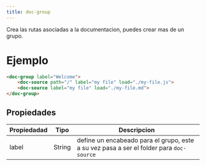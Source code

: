 ```yaml
---
title: doc-group
---
```


Crea las rutas asociadas a la documentacion, puedes crear mas de un grupo.

# Ejemplo

```html
<doc-group label="Welcome">
    <doc-source path="/" label="my file" load="./my-file.js">
    <doc-source label="my file" load="./my-file.md">
</doc-group>
```

## Propiedades

| Propiedadad | Tipo   | Descripcion                                                                             |
| ----------- | ------ | --------------------------------------------------------------------------------------- |
| label       | String | define un encabeado para el grupo, este a su vez pasa a ser el folder para `doc-source` |
